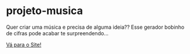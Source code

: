 # projeto-musica
 Quer criar uma música e precisa de alguma ideia?? Esse gerador bobinho de cifras pode acabar te surpreendendo...

<div>
<a href="https://gabrielfsilvamisquita.github.io/projeto-musica/site/">Vá para o Site!</a>
</div>